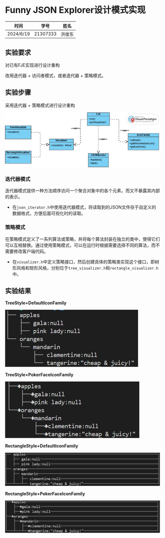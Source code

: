 # Funny JSON Explorer设计模式实现

| 时间      | 学号     | 姓名   |
| --------- | -------- | ------ |
| 2024/6/19 | 21307333 | 洪俊东 |

## 实验要求

对已有FJE实现进行设计重构

改用迭代器 + 访问者模式，或者迭代器 + 策略模式。

## 实验步骤

采用迭代器 + 策略模式进行设计重构

![FJEv2](readme.assert/FJEv2.jpg)

### 迭代器模式

迭代器模式提供一种方法顺序访问一个聚合对象中的各个元素，而又不暴露其内部的表示。

- 在`json_iterator.h`中使用迭代器模式，将读取到的JSON文件存于自定义的数据格式，方便后面可视化时的读取。

### 策略模式

在策略模式定义了一系列算法或策略，并将每个算法封装在独立的类中，使得它们可以互相替换。通过使用策略模式，可以在运行时根据需要选择不同的算法，而不需要修改客户端代码。

- 在`visualizer.h`中定义策略接口，然后创建具体的策略类实现这个接口，即树形风格和矩形风格，分别位于`tree_visualizer.h`和`rectangle_visualizer.h`中。

## 实验结果

**TreeStyle+DefaultIconFamily**

![tree+default](readme.assert/tree+default.jpg)

**TreeStyle+PokerFaceIconFamily**

![tree+poker](readme.assert/tree+poker.jpg)

**RectangleStyle+DefaultIconFamily**

![rect+default](readme.assert/rect+default.jpg)

**RectangleStyle+PokerFaceIconFamily**

![rect+poker](readme.assert/rect+poker.jpg)



